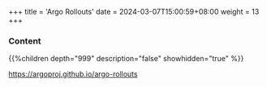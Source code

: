 +++
title = 'Argo Rollouts'
date = 2024-03-07T15:00:59+08:00
weight = 13
+++


<!-- ### Installation
- **Install ArgoCD** 
    > Install ArgoCD, you can refer to [ArgoCD Installation](Installation/CICD/ArgoCD/index.md). -->

### Content
{{%children depth="999" description="false" showhidden="true" %}}


https://argoproj.github.io/argo-rollouts